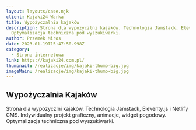 ```yaml
---
layout: layouts/case.njk
client: Kajaki24 Warka
title: Wypożyczalnia kajaków
description: Strona dla wypozyczlni kajaków. Technologia Jamstack, Eleventy.js i Netlify CMS. Indywidualny projekt graficzny, animacje, widget pogodowy.
  Optymalizacja techniczna pod wyszukiwarki.
author: Przemek Miros
date: 2023-01-19T15:47:50.998Z
category:
  - Strona internetowa
link: https://kajaki24.com.pl/
thumbnail: /realizacje/img/kajaki-thumb-big.jpg
imageMain: /realizacje/img/kajaki-thumb-big.jpg
---
```


## Wypożyczalnia Kajaków

Strona dla wypozyczlni kajaków. Technologia Jamstack, Eleventy.js i Netlify CMS. Indywidualny projekt graficzny, animacje, widget pogodowy. Optymalizacja techniczna pod wyszukiwarki.